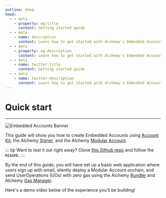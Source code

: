 ```yaml
---
outline: deep
head:
  - - meta
    - property: og:title
      content: Getting started guide
  - - meta
    - name: description
      content: Learn how to get started with Alchemy's Embedded Accounts using Account Kit and the Alchemy Signer, Modular Account, Rundler and Gas Manager.
  - - meta
    - property: og:description
      content: Learn how to get started with Alchemy's Embedded Accounts using Account Kit and the Alchemy Signer, Modular Account, Rundler and Gas Manager.
  - - meta
    - name: twitter:title
      content: Getting started guide
  - - meta
    - name: twitter:description
      content: Learn how to get started with Alchemy's Embedded Accounts using Account Kit and the Alchemy Signer, Modular Account, Rundler and Gas Manager.
---
```


# Quick start

---

<img src="/images/getting-started/embedded-accounts-banner.png" alt="Embedded Accounts Banner" />

This guide will show you how to create Embedded Accounts using [Account Kit](https://accountkit.alchemy.com/resources/terms.html#account-kit), the Alchemy [Signer](https://accountkit.alchemy.com/resources/terms.html#signer), and the Alchemy [Modular Account](https://accountkit.alchemy.com/resources/terms.html#modular-account).

::: tip Want to test it out right away?
Clone [this Github repo](https://github.com/alchemyplatform/embedded-accounts-quickstart) and follow the `README`.
:::

By the end of this guide, you will have set up a basic web application where users sign up with email, silently deploy a Modular Account onchain, and send UserOperations (UOs) with zero gas using the Alchemy [Rundler](https://accountkit.alchemy.com/resources/terms.html#bundler) and Alchemy [Gas Manager](https://accountkit.alchemy.com/resources/terms.html#gas-manager).

Here's a demo video below of the experience you'll be building!

<VideoEmbed src="/videos/embedded-accounts-full.mp4" />
